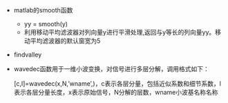 + matlab的smooth函数
  + yy = smooth(y)
  +  利用移动平均滤波器对列向量y进行平滑处理,返回与y等长的列向量yy。移动平均滤波器的默认窗宽为5
+ findvalley

+ wavedec函数用于一维小波变换，对信号进行多层分解，调用格式如下：

  [c,l]=wavedec(x,N,’wname’,)，c表示各层分量，包括近似系数和细节系数，l表示各层分量长度，x表示原始信号，N分解的层数，wname小波基名称名称


